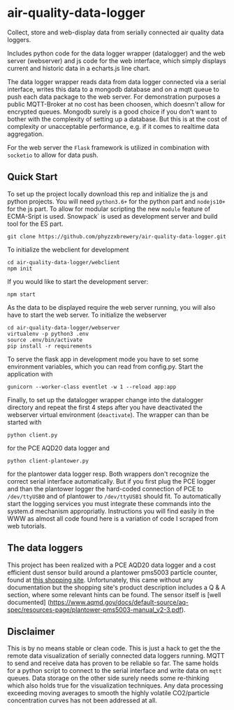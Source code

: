 # air-quality-data-logger
Collect, store and web-display data from serially connected air quality data loggers.

Includes python code for the data logger wrapper (datalogger) and the web server (webserver) and js code for the web interface, which simply displays current and historic data in a echarts.js line chart. 

The data logger wrapper reads data from data logger connected via a serial interface, writes this data to a mongodb database and on a mqtt queue to push each data package to the web server. For demonstration purposes a public MQTT-Broker at no cost has been choosen, which doesnn't allow for encrypted queues. Mongodb surely is a good choice if you don't want to bother with the complexity of setting up a database. But this is at the cost of complexity or unacceptable performance, e.g. if it comes to realtime data aggregation. 

For the web server the `Flask` framework is utilized in combination with `socketio` to allow for data push. 

## Quick Start
To set up the project locally download this rep and initialize the js and python projects. You will need `python3.6+` for the python part and `nodejs10+` for the js part. To allow for modular scripting the new `module` feature of ECMA-Sript is used. Snowpack` is used as development server and build tool for the ES part.

    git clone https://github.com/phyzzxbrewery/air-quality-data-logger.git
    
To initialize the webclient for development


    cd air-quality-data-logger/webclient    
    npm init

If you would like to start the development server:

    npm start

As the data to be displayed require the web server running, you will also have to start the web server. To initialize the webserver

    cd air-quality-data-logger/webserver
    virtualenv -p python3 .env
    source .env/bin/activate
    pip install -r requirements
    
To serve the flask app in development mode you have to set some environment variables, which you can read from config.py. Start the application with

    gunicorn --worker-class eventlet -w 1 --reload app:app
    
Finally, to set up the datalogger wrapper change into the datalogger directory and repeat the first 4 steps after you have deactivated the webserver virtual environment (`deactivate`). The wrapper can than be started with

    python client.py
    
for the PCE AQD20 data logger and

    python client-plantower.py
    
for the plantower data logger resp.
Both wrappers don't recognize the correct serial interface automatically. But if you first plug the PCE logger and than the plantower logger the hard-coded connection of PCE to `/dev/ttyUSB0` and of plantower to `/dev/ttyUSB1` should fit. To automatically start the logging services you must integrate these commands into the system.d mechanism appropriatly. Instructions you will find easily in the WWW as almost all code found here is a variation of code I scraped from web tutorials.
## The data loggers
This project has been realized with a PCE AQD20 data logger and a cost efficient dust sensor build around a plantower pms5003 particle counter, found at [this shopping site](https://m.banggood.com/PM1_0-PM2_5-PM10-Detector-Module-Air-Quality-Dust-Sensor-Tester-Detector-Support-Export-Data-Monitoring-Home-Office-Car-Tools-p-1615550.html?akmClientCountry=DE&utm_design=18&utm_email=1602254740_2324&utm_source=emarsys&utm_medium=Shipoutinform190813&utm_campaign=trigger-logistics&utm_content=Gakki&sc_src=email_2671705&sc_eh=2523af32c8b7c74e1&sc_llid=24696974&sc_lid=104858042&sc_uid=ud9BBoFZXw&cur_warehouse=CZ). Unfortunately, this came without any documentation but the shopping site's product description includes a Q & A section, where some relevant hints can be found. The sensor itself is [well documented] (https://www.aqmd.gov/docs/default-source/aq-spec/resources-page/plantower-pms5003-manual_v2-3.pdf).
## Disclaimer
This is by no means stable or clean code. This is just a hack to get the the remote data visualization of serially connected data loggers running. MQTT to send and receive data has proven to be reliable so far. The same holds for a python script to connect to the serial interface and write data on `mqtt` queues. Data storage on the other side surely needs some re-thinking which also holds true for the visualization techniques. Any data processing exceeding moving averages to smooth the highly volatile CO2/particle concentration curves has not been addressed at all. 
